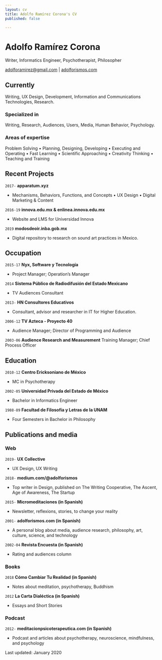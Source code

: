 ```yaml
---
layout: cv
title: Adolfo Ramírez Corona's CV
published: false

---
```

# Adolfo Ramírez Corona

Writer, Informatics Engineer, Psychotherapist, Philosopher

<div id="webaddress">
<a href="adolforamirez@gmail.com">adolforamirez@gmail.com</a>
| <a href="https://adolforismos.com">adolforismos.com</a>
</div>

## Currently

Writing, UX Design, Development, Information and Communications Technologies, Research.

### Specialized in

Writing, Research, Audiences, Users, Media, Human Behavior, Psychology.

### Areas of expertise

Problem Solving • Planning, Designing, Developing • Executing and Operating • Fast Learning • Scientific Approaching • Creativity Thinking • Teaching and Training

## Recent Projects

`2017-`
**apparatum.xyz**

* Mechanisms, Behaviors, Functions, and Concepts • UX Design • Digital Marketing & Content

`2016-19`
**innova.edu.mx & enlinea.innova.edu.mx**

* Website and LMS for Universidad Innova

`2019`
**modosdeoir.inba.gob.mx**

* Digital repository to research on sound art practices in Mexico.

## Occupation

`2015-17`
**Nyx, Software y Tecnología**

* Project Manager; Operation’s Manager

`2014`
**Sistema Público de Radiodifusión del Estado Mexicano**

* TV Audiences Consultant

`2013-`
**HN Consultores Educativos**

* Consultant, advisor and researcher in IT for Higher Education.

`2006-12`
**TV Azteca - Proyecto 40**

* Audience Manager; Director of Programming and Audience

`2003-06`
**Audience Research and Measurement**
Training  Manager; Chief Process Officer

## Education

`2010-12`
**Centro Ericksoniano de México**

* MC in Psychotherapy

`2002-05`
**Universidad Privada del Estado de México**

* Bachelor in Informatics Engineer

`1988-89`
**Facultad de Filosofía y Letras de la UNAM**

* Four Semesters in  Bachelor in Philosophy

## Publications and media

### Web

`2019-`
**UX Collective**

* UX Design, UX Writing

`2018-`
**medium.com/@adolforismos**

* Top writer in Design, published on The Writing Cooperative, The Ascent, Age of Awareness, The Startup

`2015-`
**Micromeditaciones (in Spanish)**

* Newsletter, reflexions, stories, to change your reality

`2001-`
**adolforismos.com (in Spanish)**

* A personal blog about media, audience research, philosophy, art, culture, science, and technology

`2002-04`
**Revista Encuesta (in Spanish)**

* Rating and audiences column

### Books

`2018` **Cómo Cambiar Tu Realidad (in Spanish)**

* Notes about meditation, psychotherapy, Buddhism

`2012`
**La Carta Dialéctica (in Spanish)**

* Essays and Short Stories

### Podcast

`2012-`
**meditacionpsicoterapeutica.com (in Spanish)**

* Podcast and articles about psychotherapy, neuroscience, mindfulness, and psychology

<!-- ### Footer -->
<div id="webaddress">
Last updated: January 2020

</div>